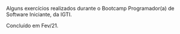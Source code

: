 Alguns exercícios realizados durante o Bootcamp Programador(a) de Software Iniciante, da IGTI.

Concluído em Fev/21.
